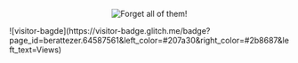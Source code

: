 <p align="center">
  <img src="https://user-images.githubusercontent.com/64587561/202379472-540b60d2-cd70-4db3-b241-537940263a0c.gif" alt="Forget all of them!" align="center"><br>
</p>
![visitor-bagde](https://visitor-badge.glitch.me/badge?page_id=berattezer.64587561&left_color=#207a30&right_color=#2b8687&left_text=Views)
